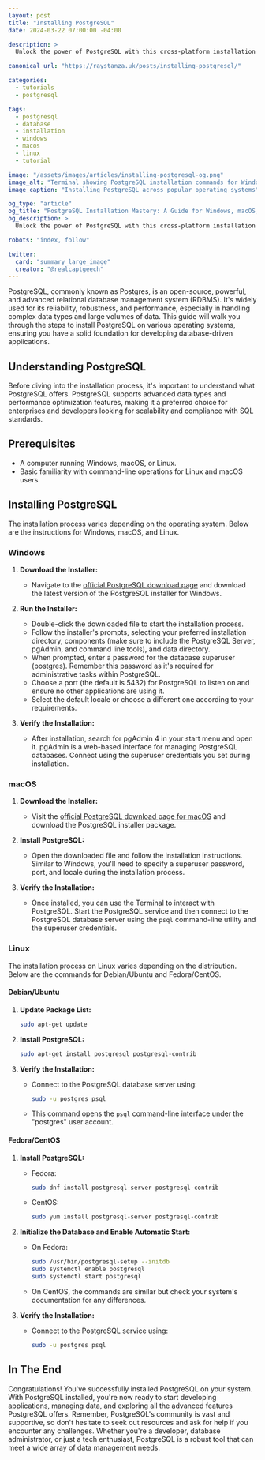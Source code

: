 ```yaml
---
layout: post
title: "Installing PostgreSQL"
date: 2024-03-22 07:00:00 -04:00

description: >
  Unlock the power of PostgreSQL with this cross-platform installation tutorial. Learn to set up this robust, enterprise-grade database management system across Windows, macOS, and Linux with expert precision.

canonical_url: "https://raystanza.uk/posts/installing-postgresql/"

categories:
  - tutorials
  - postgresql

tags:
  - postgresql
  - database
  - installation
  - windows
  - macos
  - linux
  - tutorial

image: "/assets/images/articles/installing-postgresql-og.png"
image_alt: "Terminal showing PostgreSQL installation commands for Windows, macOS, and Linux"
image_caption: "Installing PostgreSQL across popular operating systems"

og_type: "article"
og_title: "PostgreSQL Installation Mastery: A Guide for Windows, macOS, and Linux"
og_description: >
  Unlock the power of PostgreSQL with this cross-platform installation tutorial. Learn to set up this robust, enterprise-grade database management system across multiple operating systems with expert precision.

robots: "index, follow"

twitter:
  card: "summary_large_image"
  creator: "@realcaptgeech"
---
```

PostgreSQL, commonly known as Postgres, is an open-source, powerful, and advanced relational database management system (RDBMS). It's widely used for its reliability, robustness, and performance, especially in handling complex data types and large volumes of data. This guide will walk you through the steps to install PostgreSQL on various operating systems, ensuring you have a solid foundation for developing database-driven applications.

## Understanding PostgreSQL

Before diving into the installation process, it's important to understand what PostgreSQL offers. PostgreSQL supports advanced data types and performance optimization features, making it a preferred choice for enterprises and developers looking for scalability and compliance with SQL standards.

## Prerequisites

- A computer running Windows, macOS, or Linux.
- Basic familiarity with command-line operations for Linux and macOS users.

## Installing PostgreSQL

The installation process varies depending on the operating system. Below are the instructions for Windows, macOS, and Linux.

### Windows

1. **Download the Installer:**
   - Navigate to the [official PostgreSQL download page](https://www.postgresql.org/download/windows/) and download the latest version of the PostgreSQL installer for Windows.

2. **Run the Installer:**
   - Double-click the downloaded file to start the installation process.
   - Follow the installer's prompts, selecting your preferred installation directory, components (make sure to include the PostgreSQL Server, pgAdmin, and command line tools), and data directory.
   - When prompted, enter a password for the database superuser (postgres). Remember this password as it's required for administrative tasks within PostgreSQL.
   - Choose a port (the default is 5432) for PostgreSQL to listen on and ensure no other applications are using it.
   - Select the default locale or choose a different one according to your requirements.

3. **Verify the Installation:**
   - After installation, search for pgAdmin 4 in your start menu and open it. pgAdmin is a web-based interface for managing PostgreSQL databases. Connect using the superuser credentials you set during installation.

### macOS

1. **Download the Installer:**
   - Visit the [official PostgreSQL download page for macOS](https://www.postgresql.org/download/macosx/) and download the PostgreSQL installer package.

2. **Install PostgreSQL:**
   - Open the downloaded file and follow the installation instructions. Similar to Windows, you'll need to specify a superuser password, port, and locale during the installation process.

3. **Verify the Installation:**
   - Once installed, you can use the Terminal to interact with PostgreSQL. Start the PostgreSQL service and then connect to the PostgreSQL database server using the `psql` command-line utility and the superuser credentials.

### Linux

The installation process on Linux varies depending on the distribution. Below are the commands for Debian/Ubuntu and Fedora/CentOS.

#### Debian/Ubuntu

1. **Update Package List:**

   ```bash
   sudo apt-get update
   ```

2. **Install PostgreSQL:**

   ```bash
   sudo apt-get install postgresql postgresql-contrib
   ```

3. **Verify the Installation:**
   - Connect to the PostgreSQL database server using:

     ```bash
     sudo -u postgres psql
     ```

   - This command opens the `psql` command-line interface under the "postgres" user account.

#### Fedora/CentOS

1. **Install PostgreSQL:**
   - Fedora:

     ```bash
     sudo dnf install postgresql-server postgresql-contrib
     ```

   - CentOS:

     ```bash
     sudo yum install postgresql-server postgresql-contrib
     ```

2. **Initialize the Database and Enable Automatic Start:**
   - On Fedora:

     ```bash
     sudo /usr/bin/postgresql-setup --initdb
     sudo systemctl enable postgresql
     sudo systemctl start postgresql
     ```

   - On CentOS, the commands are similar but check your system's documentation for any differences.

3. **Verify the Installation:**
   - Connect to the PostgreSQL service using:

     ```bash
     sudo -u postgres psql
     ```

## In The End

Congratulations! You've successfully installed PostgreSQL on your system. With PostgreSQL installed, you're now ready to start developing applications, managing data, and exploring all the advanced features PostgreSQL offers. Remember, PostgreSQL's community is vast and supportive, so don't hesitate to seek out resources and ask for help if you encounter any challenges. Whether you're a developer, database administrator, or just a tech enthusiast, PostgreSQL is a robust tool that can meet a wide array of data management needs.
